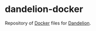 dandelion-docker
================

Repository of [Docker](http://www.docker.com/) files for [Dandelion](https://github.com/dandelion).
